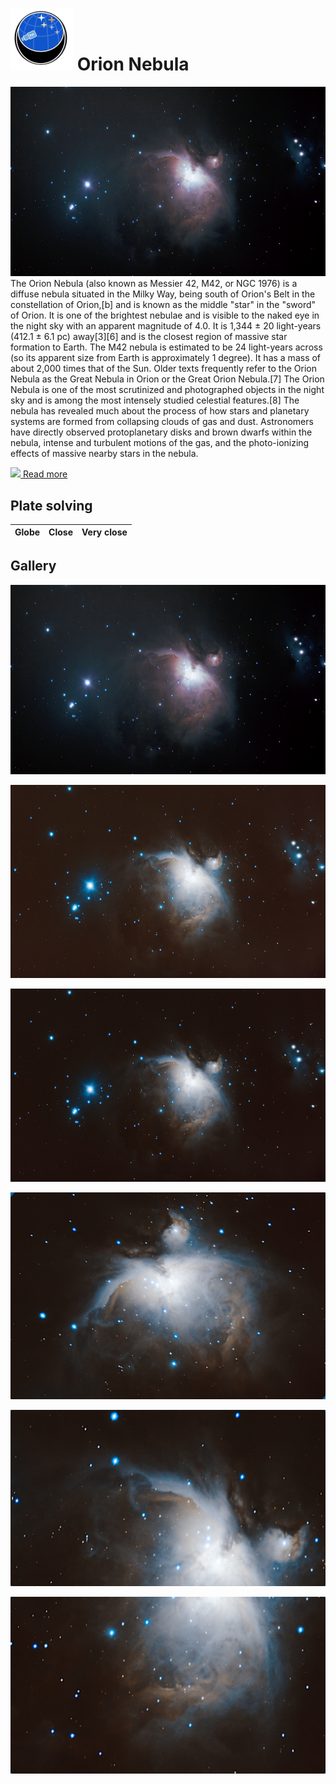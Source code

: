 # ![](../Imaging//Common/pyl-tiny.png) Orion Nebula
![IMG](../Imaging//HD/Orion_Nebula.jpg)
The Orion Nebula (also known as Messier 42, M42, or NGC 1976) is a diffuse nebula situated in the Milky Way, being south of Orion's Belt in the constellation of Orion,[b] and is known as the middle "star" in the "sword" of Orion. It is one of the brightest nebulae and is visible to the naked eye in the night sky with an apparent magnitude of 4.0. It is 1,344 ± 20 light-years (412.1 ± 6.1 pc) away[3][6] and is the closest region of massive star formation to Earth. The M42 nebula is estimated to be 24 light-years across (so its apparent size from Earth is approximately 1 degree). It has a mass of about 2,000 times that of the Sun. Older texts frequently refer to the Orion Nebula as the Great Nebula in Orion or the Great Orion Nebula.[7] The Orion Nebula is one of the most scrutinized and photographed objects in the night sky and is among the most intensely studied celestial features.[8] The nebula has revealed much about the process of how stars and planetary systems are formed from collapsing clouds of gas and dust. Astronomers have directly observed protoplanetary disks and brown dwarfs within the nebula, intense and turbulent motions of the gas, and the photo-ionizing effects of massive nearby stars in the nebula.

[![](/home/lcv/Dropbox/AstroPhotography//Imaging//Common/Wikipedia.png) Read more](https://en.wikipedia.org/wiki/Orion_Nebula)
## Plate solving 

| Globe | Close | Very close |
| ----- | ----- | ----- |


## Gallery
![IMG](../Imaging//HD/Orion_Nebula+01+co.jpg) 

![IMG](../Imaging//HD/Orion_Nebula+03+co.jpg) 

![IMG](../Imaging//HD/Orion_Nebula+04+co.jpg) 

![IMG](../Imaging//HD/Orion_Nebula+05+co.jpg) 

![IMG](../Imaging//HD/Orion_Nebula+06+co.jpg) 

![IMG](../Imaging//HD/Orion_Nebula+07+co.jpg) 

